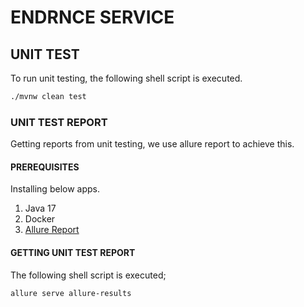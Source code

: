 # ENDRNCE SERVICE

## UNIT TEST

To run unit testing, the following shell script is executed.

```bash
./mvnw clean test
```

### UNIT TEST REPORT

Getting reports from unit testing, we use allure report to achieve this.

#### PREREQUISITES

Installing below apps.

1. Java 17
2. Docker
3. [Allure Report][0]

#### GETTING UNIT TEST REPORT

The following shell script is executed;

```bash
allure serve allure-results
```

[0]: https://docs.qameta.io/allure/#_installing_a_commandline
